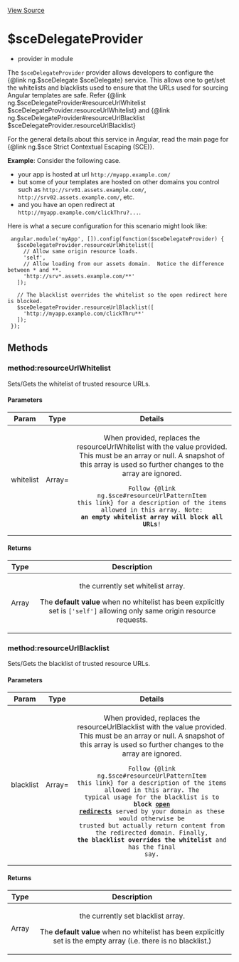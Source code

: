 

[View Source](http://github.com///tree/master/#L13177)



# $sceDelegateProvider






* provider in module []()






The `$sceDelegateProvider` provider allows developers to configure the {@link ng.$sceDelegate
$sceDelegate} service.  This allows one to get/set the whitelists and blacklists used to ensure
that the URLs used for sourcing Angular templates are safe.  Refer {@link
ng.$sceDelegateProvider#resourceUrlWhitelist $sceDelegateProvider.resourceUrlWhitelist} and
{@link ng.$sceDelegateProvider#resourceUrlBlacklist $sceDelegateProvider.resourceUrlBlacklist}

For the general details about this service in Angular, read the main page for {@link ng.$sce
Strict Contextual Escaping (SCE)}.

**Example**:  Consider the following case. <a name="example"></a>

- your app is hosted at url `http://myapp.example.com/`
- but some of your templates are hosted on other domains you control such as
  `http://srv01.assets.example.com/`,  `http://srv02.assets.example.com/`, etc.
- and you have an open redirect at `http://myapp.example.com/clickThru?...`.

Here is what a secure configuration for this scenario might look like:

```
 angular.module('myApp', []).config(function($sceDelegateProvider) {
   $sceDelegateProvider.resourceUrlWhitelist([
     // Allow same origin resource loads.
     'self',
     // Allow loading from our assets domain.  Notice the difference between * and **.
     'http://srv*.assets.example.com/**'
   ]);

   // The blacklist overrides the whitelist so the open redirect here is blocked.
   $sceDelegateProvider.resourceUrlBlacklist([
     'http://myapp.example.com/clickThru**'
   ]);
 });
```







  




## Methods
### method:resourceUrlWhitelist
Sets/Gets the whitelist of trusted resource URLs.


#### Parameters

| Param | Type | Details |
| :--: | :--: | :--: |
| whitelist | Array= | <p>When provided, replaces the resourceUrlWhitelist with the value provided.  This must be an array or null.  A snapshot of this array is used so further changes to the array are ignored.</p> <pre><code>Follow {@link ng.$sce#resourceUrlPatternItem this link} for a description of the items allowed in this array. Note: **an empty whitelist array will block all URLs**!</code></pre>  |




#### Returns</h4>

| Type | Description |
| :--: | :--: |
| Array | <p>the currently set whitelist array.</p> <p>The <strong>default value</strong> when no whitelist has been explicitly set is <code>[&#39;self&#39;]</code> allowing only same origin resource requests.</p>  |




### method:resourceUrlBlacklist
Sets/Gets the blacklist of trusted resource URLs.


#### Parameters

| Param | Type | Details |
| :--: | :--: | :--: |
| blacklist | Array= | <p>When provided, replaces the resourceUrlBlacklist with the value provided.  This must be an array or null.  A snapshot of this array is used so further changes to the array are ignored.</p> <pre><code>Follow {@link ng.$sce#resourceUrlPatternItem this link} for a description of the items allowed in this array. The typical usage for the blacklist is to **block [open redirects](http://cwe.mitre.org/data/definitions/601.html)** served by your domain as these would otherwise be trusted but actually return content from the redirected domain. Finally, **the blacklist overrides the whitelist** and has the final say.</code></pre>  |




#### Returns</h4>

| Type | Description |
| :--: | :--: |
| Array | <p>the currently set blacklist array.</p> <p>The <strong>default value</strong> when no whitelist has been explicitly set is the empty array (i.e. there is no blacklist.)</p>  |










